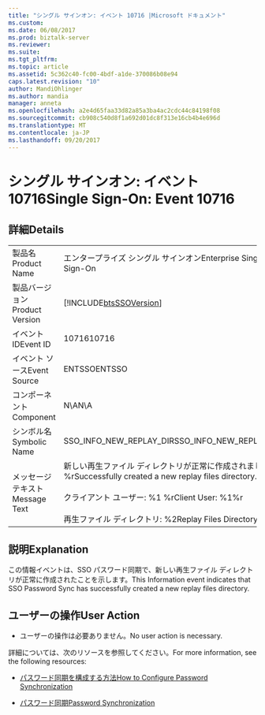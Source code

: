 ```yaml
---
title: "シングル サインオン: イベント 10716 |Microsoft ドキュメント"
ms.custom: 
ms.date: 06/08/2017
ms.prod: biztalk-server
ms.reviewer: 
ms.suite: 
ms.tgt_pltfrm: 
ms.topic: article
ms.assetid: 5c362c40-fc00-4bdf-a1de-370086b08e94
caps.latest.revision: "10"
author: MandiOhlinger
ms.author: mandia
manager: anneta
ms.openlocfilehash: a2e4d65faa33d82a85a3ba4ac2cdc44c84198f08
ms.sourcegitcommit: cb908c540d8f1a692d01dc8f313e16cb4b4e696d
ms.translationtype: MT
ms.contentlocale: ja-JP
ms.lasthandoff: 09/20/2017
---
```

# <a name="single-sign-on-event-10716"></a><span data-ttu-id="066e6-102">シングル サインオン: イベント 10716</span><span class="sxs-lookup"><span data-stu-id="066e6-102">Single Sign-On: Event 10716</span></span>
## <a name="details"></a><span data-ttu-id="066e6-103">詳細</span><span class="sxs-lookup"><span data-stu-id="066e6-103">Details</span></span>  
  
|||  
|-|-|  
|<span data-ttu-id="066e6-104">製品名</span><span class="sxs-lookup"><span data-stu-id="066e6-104">Product Name</span></span>|<span data-ttu-id="066e6-105">エンタープライズ シングル サインオン</span><span class="sxs-lookup"><span data-stu-id="066e6-105">Enterprise Single Sign-On</span></span>|  
|<span data-ttu-id="066e6-106">製品バージョン</span><span class="sxs-lookup"><span data-stu-id="066e6-106">Product Version</span></span>|[!INCLUDE[btsSSOVersion](../includes/btsssoversion-md.md)]|  
|<span data-ttu-id="066e6-107">イベント ID</span><span class="sxs-lookup"><span data-stu-id="066e6-107">Event ID</span></span>|<span data-ttu-id="066e6-108">10716</span><span class="sxs-lookup"><span data-stu-id="066e6-108">10716</span></span>|  
|<span data-ttu-id="066e6-109">イベント ソース</span><span class="sxs-lookup"><span data-stu-id="066e6-109">Event Source</span></span>|<span data-ttu-id="066e6-110">ENTSSO</span><span class="sxs-lookup"><span data-stu-id="066e6-110">ENTSSO</span></span>|  
|<span data-ttu-id="066e6-111">コンポーネント</span><span class="sxs-lookup"><span data-stu-id="066e6-111">Component</span></span>|<span data-ttu-id="066e6-112">N\A</span><span class="sxs-lookup"><span data-stu-id="066e6-112">N\A</span></span>|  
|<span data-ttu-id="066e6-113">シンボル名</span><span class="sxs-lookup"><span data-stu-id="066e6-113">Symbolic Name</span></span>|<span data-ttu-id="066e6-114">SSO_INFO_NEW_REPLAY_DIR</span><span class="sxs-lookup"><span data-stu-id="066e6-114">SSO_INFO_NEW_REPLAY_DIR</span></span>|  
|<span data-ttu-id="066e6-115">メッセージ テキスト</span><span class="sxs-lookup"><span data-stu-id="066e6-115">Message Text</span></span>|<span data-ttu-id="066e6-116">新しい再生ファイル ディレクトリが正常に作成されました。%r</span><span class="sxs-lookup"><span data-stu-id="066e6-116">Successfully created a new replay files directory.%r</span></span><br /><br /> <span data-ttu-id="066e6-117">クライアント ユーザー: %1 %r</span><span class="sxs-lookup"><span data-stu-id="066e6-117">Client User: %1%r</span></span><br /><br /> <span data-ttu-id="066e6-118">再生ファイル ディレクトリ: %2</span><span class="sxs-lookup"><span data-stu-id="066e6-118">Replay Files Directory: %2</span></span>|  
  
## <a name="explanation"></a><span data-ttu-id="066e6-119">説明</span><span class="sxs-lookup"><span data-stu-id="066e6-119">Explanation</span></span>  
 <span data-ttu-id="066e6-120">この情報イベントは、SSO パスワード同期で、新しい再生ファイル ディレクトリが正常に作成されたことを示します。</span><span class="sxs-lookup"><span data-stu-id="066e6-120">This Information event indicates that SSO Password Sync has successfully created a new replay files directory.</span></span>  
  
## <a name="user-action"></a><span data-ttu-id="066e6-121">ユーザーの操作</span><span class="sxs-lookup"><span data-stu-id="066e6-121">User Action</span></span>  
  
-   <span data-ttu-id="066e6-122">ユーザーの操作は必要ありません。</span><span class="sxs-lookup"><span data-stu-id="066e6-122">No user action is necessary.</span></span>  
  
 <span data-ttu-id="066e6-123">詳細については、次のリソースを参照してください。</span><span class="sxs-lookup"><span data-stu-id="066e6-123">For more information, see the following resources:</span></span>  
  
-   [<span data-ttu-id="066e6-124">パスワード同期を構成する方法</span><span class="sxs-lookup"><span data-stu-id="066e6-124">How to Configure Password Synchronization</span></span>](../core/how-to-configure-password-synchronization.md)  
  
-   [<span data-ttu-id="066e6-125">パスワード同期</span><span class="sxs-lookup"><span data-stu-id="066e6-125">Password Synchronization</span></span>](../core/password-synchronization2.md)